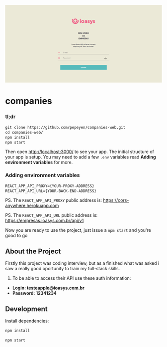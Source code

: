 [![companies-web](https://raw.githubusercontent.com/pepeyen/companies-web/master/.github/images/project-thumbnail.png)](https://pepeyen.github.io/companies-web)

# companies

### tl;dr

 ```
git clone https://github.com/pepeyen/companies-web.git
cd companies-web/
npm install
npm start
```

Then open [http://localhost:3000/](http://localhost:3000/) to see your app. The initial structure of your app is setup. You may need to add a few `.env` variables read **Adding environment variables** for more.

### Adding environment variables

```
REACT_APP_API_PROXY={YOUR-PROXY-ADDRESS}
REACT_APP_API_URL={YOUR-BACK-END-ADDRESS}
```

PS. The `REACT_APP_API_PROXY` public address is: https://cors-anywhere.herokuapp.com

PS. The `REACT_APP_API_URL` public address is: https://empresas.ioasys.com.br/api/v1

Now you are ready to use the project, just issue a `npm start` and you're good to go

## About the Project

Firstly this project was coding interview, but as a finished what was asked i saw a really good oportunity to train my full-stack skills.

1. To be able to access their API use these auth information:

- **Login: testeapple@ioasys.com.br**
- **Password: 12341234**

## Development

Install dependencies:

```sh
npm install
```

```sh
npm start
```
